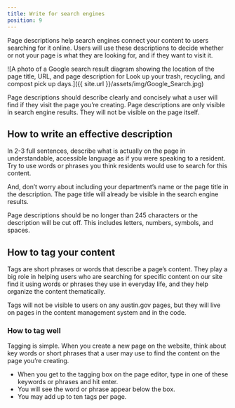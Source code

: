 ```yaml
---
title: Write for search engines
position: 9
---
```

Page descriptions help search engines connect your content to users searching for it online. Users will use these descriptions to decide whether or not your page is what they are looking for, and if they want to visit it.

![A photo of a Google search result diagram showing the location of the page title, URL, and page description for Look up your trash, recycling, and compost pick up days.]({{ site.url }}/assets/img/Google_Search.jpg)

Page descriptions should describe clearly and concisely what a user will find if they visit the page you’re creating. Page descriptions are only visible in search engine results. They will not be visible on the page itself. 

## How to write an effective description
In 2-3 full sentences, describe what is actually on the page in understandable, accessible language as if you were speaking to a resident. Try to use words or phrases you think residents would use to search for this content. 

And, don’t worry about including your department’s name or the page title in the description. The page title will already be visible in the search engine results. 

Page descriptions should be no longer than 245 characters or the description will be cut off. This includes letters, numbers, symbols, and spaces.

## How to tag your content 

Tags are short phrases or words that describe a page’s content. They play a big role in helping users who are searching for specific content on our site find it using words or phrases they use in everyday life, and they help organize the content thematically. 

Tags will not be visible to users on any austin.gov pages, but they will live on pages in the content management system and in the code.

### How to tag well

Tagging is simple. When you create a new page on the website, think about key words or short phrases that a user may use to find the content on the page you’re creating. 

* When you get to the tagging box on the page editor, type in one of these keywords or phrases and hit enter.
* You will see the word or phrase appear below the box. 
* You may add up to ten tags per page.
